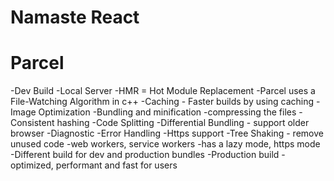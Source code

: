 # Namaste React 

# Parcel
-Dev Build
-Local Server
-HMR = Hot Module Replacement
-Parcel uses a File-Watching Algorithm in c++
-Caching - Faster builds by using caching
-Image Optimization
-Bundling and minification
-compressing the files
-Consistent hashing
-Code Splitting
-Differential Bundling - support older browser
-Diagnostic
-Error Handling
-Https support
-Tree Shaking - remove unused code
-web workers, service workers
-has a lazy mode, https mode
-Different build for dev and production bundles
-Production build - optimized, performant and fast for users 

